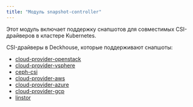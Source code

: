 ```yaml
---
title: "Модуль snapshot-controller"
---
```


Этот модуль включает поддержку снапшотов для совместимых CSI-драйверов в кластере Kubernetes.

CSI-драйверы в Deckhouse, которые поддерживают снапшоты:
- [cloud-provider-openstack](../030-cloud-provider-openstack/)
- [cloud-provider-vsphere](../030-cloud-provider-vsphere/)
- [ceph-csi](../031-ceph-csi/)
- [cloud-provider-aws](../030-cloud-provider-aws/)
- [cloud-provider-azure](../030-cloud-provider-azure/)
- [cloud-provider-gcp](../030-cloud-provider-gcp/)
- [linstor](../041-linstor/)
